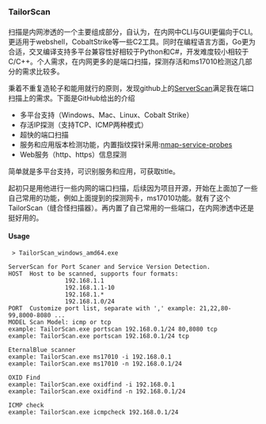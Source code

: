 ### TailorScan

#### 

扫描是内网渗透的一个主要组成部分，自认为，在内网中CLI与GUI更偏向于CLI。更适用于webshell，CobaltStrike等一些C2工具。同时在编程语言方面，Go更为合适，交叉编译支持多平台兼容性好相较于Python和C#，开发难度较小相较于C/C++。个人需求，在内网更多的是端口扫描，探测存活和ms17010检测这几部分的需求比较多。

秉着不重复造轮子和能用就行的原则，发现github上的[ServerScan](https://github.com/Adminisme/ServerScan)满足我在端口扫描上的需求。下面是GitHub给出的介绍

- 多平台支持（Windows、Mac、Linux、Cobalt Strike）
- 存活IP探测（支持TCP、ICMP两种模式）
- 超快的端口扫描
- 服务和应用版本检测功能，内置指纹探针采用:[nmap-service-probes](https://raw.githubusercontent.com/nmap/nmap/master/nmap-service-probes)
- Web服务（http、https）信息探测

简单就是多平台支持，可识别服务和应用，可获取title。

起初只是用他进行一些内网的端口扫描，后续因为项目开源，开始在上面加了一些自己常用的功能，例如上面提到的探测网卡，ms17010功能。就有了这个TailorScan（缝合怪扫描器）。再内置了自己常用的一些端口，在内网渗透中还是挺好用的。

#### Usage

```
 > TailorScan_windows_amd64.exe

ServerScan for Port Scaner and Service Version Detection.
HOST  Host to be scanned, supports four formats:
                192.168.1.1
                192.168.1.1-10
                192.168.1.*
                192.168.1.0/24
PORT  Customize port list, separate with ',' example: 21,22,80-99,8000-8080 ...
MODEL Scan Model: icmp or tcp
example: TailorScan.exe portscan 192.168.0.1/24 80,8080 tcp
example: TailorScan.exe portscan 192.168.0.1/24 tcp

EternalBlue scanner
example: TailorScan.exe ms17010 -i 192.168.0.1
example: TailorScan.exe ms17010 -n 192.168.0.1/24

OXID Find
example: TailorScan.exe oxidfind -i 192.168.0.1
example: TailorScan.exe oxidfind -n 192.168.0.1/24

ICMP check
example: TailorScan.exe icmpcheck 192.168.0.1/24
```
